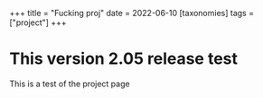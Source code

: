 +++
title = "Fucking proj"
date = 2022-06-10
[taxonomies]
tags = ["project"]
+++


# This version 2.05 release test

This is a test of the project page
